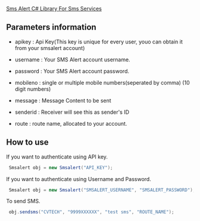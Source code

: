 [Sms Alert C# Library For Sms Services](https://smsalert.co.in/)

## Parameters information

* apikey : Api Key(This key is unique for every user, youo can obtain it from your smsalert account)

* username : Your SMS Alert account username.

* password : Your SMS Alert account password.

* mobileno : single or multiple mobile numbers(seperated by comma) (10 digit numbers)

* message : Message Content to be sent

* senderid : Receiver will see this as sender's ID

* route : route name, allocated to your account.


## How to use  
 If you want to authenticate using API key.
```cs
 Smsalert obj = new Smsalert("API_KEY");
```

 If you want to authenticate using Username and Password.
```cs
 Smsalert obj = new Smsalert("SMSALERT_USERNAME", "SMSALERT_PASSWORD");
```

 To send SMS.
```cs
 obj.sendsms("CVTECH", "9999XXXXXX", "test sms", "ROUTE_NAME");
```
